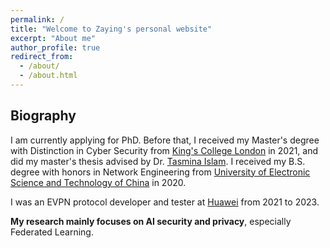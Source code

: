 ```yaml
---
permalink: /
title: "Welcome to Zaying's personal website"
excerpt: "About me"
author_profile: true
redirect_from: 
  - /about/
  - /about.html
---
```


## Biography
I am currently applying for PhD. Before that, I received my Master's degree with Distinction in Cyber Security from [King's College London](https://www.kcl.ac.uk/) in 2021, and did my master's thesis advised by Dr. [Tasmina Islam](https://www.kcl.ac.uk/people/tasmina-islam). I received my B.S. degree with honors in Network Engineering from [University of Electronic Science and Technology of China](https://en.uestc.edu.cn/) in 2020. 

I was an EVPN protocol developer and tester at [Huawei](https://www.huawei.com/en/) from 2021 to 2023.

**My research mainly focuses on AI security and privacy**, especially Federated Learning.  


